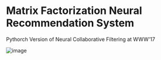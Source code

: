 # Matrix Factorization Neural Recommendation System
Pythorch Version of Neural Collaborative Filtering at WWW'17

![image](https://github.com/amirporia/MFNRS/assets/42348137/8ec60c29-3fd8-4569-b34f-b2b14c33c345)

